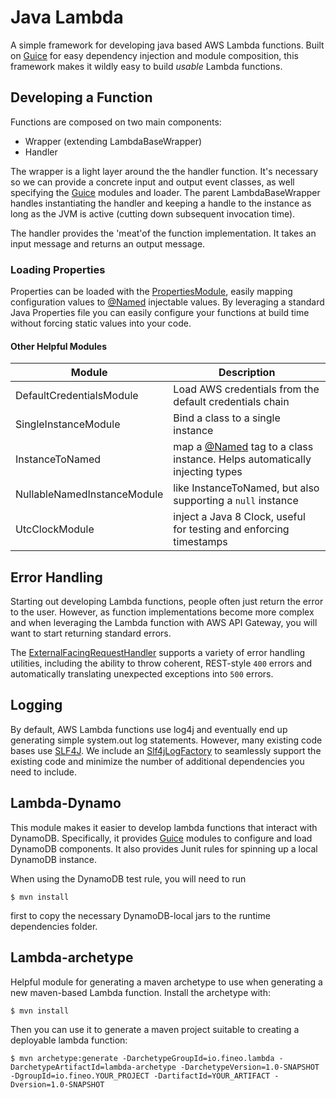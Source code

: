 # Java Lambda

A simple framework for developing java based AWS Lambda functions. Built on [Guice] for easy 
dependency injection and module composition, this framework makes it wildly easy to build 
_usable_ Lambda functions.

## Developing a Function

Functions are composed on two main components:

 * Wrapper (extending LambdaBaseWrapper)
 * Handler

The wrapper is a light layer around the the handler function. It's necessary so we can provide a 
concrete input and output event classes, as well specifying the [Guice] modules and loader. The 
parent LambdaBaseWrapper handles instantiating the handler and keeping a handle to the instance as
long as the JVM is active (cutting down subsequent invocation time).
  
The handler provides the 'meat'of the function implementation. It takes an input message and 
returns an output message.

### Loading Properties

Properties can be loaded with the [PropertiesModule], easily mapping configuration values to 
[@Named] injectable values. By leveraging a standard Java Properties file you can easily 
configure your functions at build time without forcing static values into your code. 
 
#### Other Helpful Modules

| Module | Description |
| -------|-------------|
| DefaultCredentialsModule | Load AWS credentials from the default credentials chain |
| SingleInstanceModule | Bind a class to a single instance |
| InstanceToNamed | map a [@Named] tag to a class instance. Helps automatically injecting types |
| NullableNamedInstanceModule| like InstanceToNamed, but also supporting a `null` instance| 
| UtcClockModule | inject a Java 8 Clock, useful for testing and enforcing timestamps |


## Error Handling

Starting out developing Lambda functions, people often just return the error to the user. 
However, as function implementations become more complex and when leveraging the Lambda function 
with AWS API Gateway, you will want to start returning standard errors.

The [ExternalFacingRequestHandler] supports a variety of error handling utilities, including the 
ability to throw coherent, REST-style `400` errors and automatically translating unexpected 
exceptions into `500` errors.

## Logging

By default, AWS Lambda functions use log4j and eventually end up generating simple system.out log
statements. However, many existing code bases use [SLF4J]. We include an [Slf4jLogFactory] to 
seamlessly support the existing code and minimize the number of additional dependencies you need 
to include.

## Lambda-Dynamo

This module makes it easier to develop lambda functions that interact with DynamoDB. 
Specifically, it provides [Guice] modules to configure and load DynamoDB components. It also 
provides Junit rules for spinning up a local DynamoDB instance.

When using the DynamoDB test rule, you will need to run
```
$ mvn install
```
first to copy the necessary DynamoDB-local jars to the runtime dependencies folder.


## Lambda-archetype

Helpful module for generating a maven archetype to use when generating a new maven-based Lambda 
function. Install the archetype with:

```
$ mvn install
```

Then you can use it to generate a maven project suitable to creating a deployable lambda function:

```
$ mvn archetype:generate -DarchetypeGroupId=io.fineo.lambda -DarchetypeArtifactId=lambda-archetype -DarchetypeVersion=1.0-SNAPSHOT -DgroupId=io.fineo.YOUR_PROJECT -DartifactId=YOUR_ARTIFACT -Dversion=1.0-SNAPSHOT
```

[Guice]: https://github.com/google/guice
[SLF4J]: https://www.slf4j.org
[Slf4jLogFactory]: /blob/master/lambda-core/src/main/java/io/fineo/lambda/handle/Slf4jLogFactory.java
[ExternalFacingRequestHandler]: /blob/master/lambda-core/src/main/java/io/fineo/lambda/handle/external/ExternalFacingRequestHandler.java
[PropertiesModule]: /blob/master/lambda-core/src/main/java/io/fineo/lambda/configure/PropertiesModule.java
[@Named]: https://github.com/google/guice/wiki/BindingAnnotations
